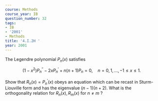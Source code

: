 ```yaml
---
course: Methods
course_year: IB
question_number: 32
tags:
- IB
- '2001'
- Methods
title: '4.I.2H '
year: 2001
---
```



The Legendre polynomial $P_{n}(x)$ satisfies

$$\left(1-x^{2}\right) P_{n}^{\prime \prime}-2 x P_{n}^{\prime}+n(n+1) P_{n}=0, \quad n=0,1, \ldots,-1 \leqslant x \leqslant 1 .$$

Show that $R_{n}(x)=P_{n}^{\prime}(x)$ obeys an equation which can be recast in Sturm-Liouville form and has the eigenvalue $(n-1)(n+2)$. What is the orthogonality relation for $R_{n}(x), R_{m}(x)$ for $n \neq m$ ?